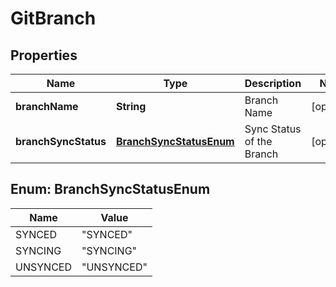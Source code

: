 # GitBranch

## Properties
Name | Type | Description | Notes
------------ | ------------- | ------------- | -------------
**branchName** | **String** | Branch Name |  [optional]
**branchSyncStatus** | [**BranchSyncStatusEnum**](#BranchSyncStatusEnum) | Sync Status of the Branch |  [optional]

<a name="BranchSyncStatusEnum"></a>
## Enum: BranchSyncStatusEnum
Name | Value
---- | -----
SYNCED | &quot;SYNCED&quot;
SYNCING | &quot;SYNCING&quot;
UNSYNCED | &quot;UNSYNCED&quot;
